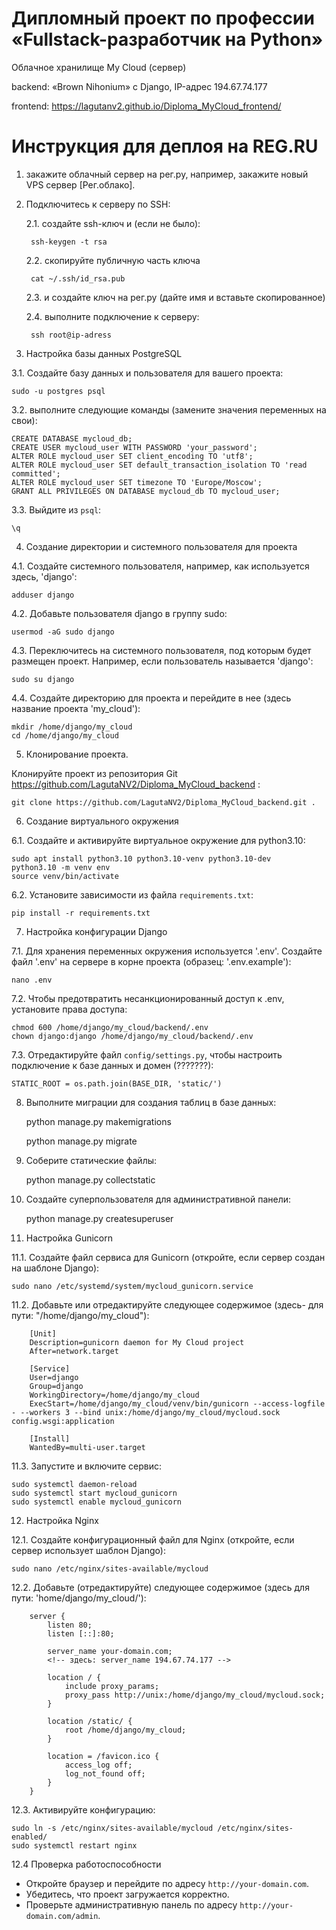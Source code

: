 # Дипломный проект по профессии «Fullstack-разработчик на Python»
Облачное хранилище My Cloud (сервер)

backend: «Brown Nihonium» с Django, IP-адрес 194.67.74.177

frontend: https://lagutanv2.github.io/Diploma_MyCloud_frontend/

# Инструкция для деплоя на REG.RU
1.	закажите облачный сервер на рег.ру, например, закажите новый VPS сервер [Рег.облако].

2. Подключитесь к серверу по SSH:

   2.1. создайте ssh-ключ и (если не было):

        ssh-keygen -t rsa

   2.2. скопируйте публичную часть ключа

        cat ~/.ssh/id_rsa.pub

   2.3. и создайте ключ на рег.ру (дайте имя и вставьте скопированное)

   2.4. выполните подключение к серверу:

        ssh root@ip-adress


3. Настройка базы данных PostgreSQL

3.1. Создайте базу данных и пользователя для вашего проекта:

    sudo -u postgres psql

3.2. выполните следующие команды (замените значения переменных на свои):

    CREATE DATABASE mycloud_db;
    CREATE USER mycloud_user WITH PASSWORD 'your_password';
    ALTER ROLE mycloud_user SET client_encoding TO 'utf8';
    ALTER ROLE mycloud_user SET default_transaction_isolation TO 'read committed';
    ALTER ROLE mycloud_user SET timezone TO 'Europe/Moscow';
    GRANT ALL PRIVILEGES ON DATABASE mycloud_db TO mycloud_user;

3.3. Выйдите из `psql`:

    \q

4. Создание директории и системного пользователя для проекта

4.1. Создайте системного пользователя, например, как используется здесь, 'django':

    adduser django

4.2. Добавьте пользователя django в группу sudo:

    usermod -aG sudo django

4.3. Переключитесь на системного пользователя, под которым будет размещен проект. Например, если пользователь называется 'django':

    sudo su django

4.4. Создайте директорию для проекта и перейдите в нее (здесь название проекта 'my_cloud'):

    mkdir /home/django/my_cloud
    cd /home/django/my_cloud

5. Клонирование проекта.

Клонируйте проект из репозитория Git https://github.com/LagutaNV2/Diploma_MyCloud_backend :

    git clone https://github.com/LagutaNV2/Diploma_MyCloud_backend.git .


6. Создание виртуального окружения

6.1. Создайте и активируйте виртуальное окружение для python3.10:

    sudo apt install python3.10 python3.10-venv python3.10-dev
    python3.10 -m venv env
    source venv/bin/activate

6.2. Установите зависимости из файла `requirements.txt`:

    pip install -r requirements.txt


7. Настройка конфигурации Django

7.1. Для хранения переменных окружения используется '.env'. Создайте файл '.env' на сервере в корне проекта (образец: '.env.example'):

    nano .env

7.2. Чтобы предотвратить несанкционированный доступ к .env, установите права доступа:

    chmod 600 /home/django/my_cloud/backend/.env
    chown django:django /home/django/my_cloud/backend/.env

<!-- ??????? -->
7.3. Отредактируйте файл `config/settings.py`, чтобы настроить подключение к базе данных и домен (???????):

    STATIC_ROOT = os.path.join(BASE_DIR, 'static/')


8. Выполните миграции для создания таблиц в базе данных:

    python manage.py makemigrations

    python manage.py migrate


9. Соберите статические файлы:

   python manage.py collectstatic

10. Создайте суперпользователя для административной панели:

    python manage.py createsuperuser


11.  Настройка Gunicorn

11.1. Создайте файл сервиса для Gunicorn (откройте, если сервер создан на шаблоне Django):

    sudo nano /etc/systemd/system/mycloud_gunicorn.service

11.2. Добавьте или отредактируйте следующее содержимое (здесь- для пути: "/home/django/my_cloud"):

        [Unit]
        Description=gunicorn daemon for My Cloud project
        After=network.target

        [Service]
        User=django
        Group=django
        WorkingDirectory=/home/django/my_cloud
        ExecStart=/home/django/my_cloud/venv/bin/gunicorn --access-logfile - --workers 3 --bind unix:/home/django/my_cloud/mycloud.sock config.wsgi:application

        [Install]
        WantedBy=multi-user.target


11.3. Запустите и включите сервис:

    sudo systemctl daemon-reload
    sudo systemctl start mycloud_gunicorn
    sudo systemctl enable mycloud_gunicorn

12.   Настройка Nginx

12.1. Создайте конфигурационный файл для Nginx (откройте, если сервер использует шаблон Django):

    sudo nano /etc/nginx/sites-available/mycloud


12.2. Добавьте (отредактируйте) следующее содержимое
(здесь для пути: 'home/django/my_cloud/'):

        server {
            listen 80;
            listen [::]:80;

            server_name your-domain.com;
            <!-- здесь: server_name 194.67.74.177 -->

            location / {
                include proxy_params;
                proxy_pass http://unix:/home/django/my_cloud/mycloud.sock;
            }

            location /static/ {
                root /home/django/my_cloud;
            }
<!-- ??????? -->
            location = /favicon.ico {
                access_log off;
                log_not_found off;
            }
        }


12.3. Активируйте конфигурацию:

    sudo ln -s /etc/nginx/sites-available/mycloud /etc/nginx/sites-enabled/
    sudo systemctl restart nginx


12.4 Проверка работоспособности

- Откройте браузер и перейдите по адресу `http://your-domain.com`.
- Убедитесь, что проект загружается корректно.
- Проверьте административную панель по адресу `http://your-domain.com/admin`.
